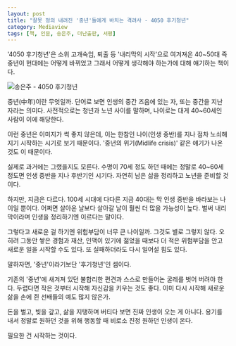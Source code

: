 ```yaml
---
layout: post
title: "잘못 정의 내려진 '중년'들에게 바치는 격려사 - 4050 후기청년"
category: Mediaview
tags: [책, 인문, 송은주, 더난출판, 서평]
---
```


'4050 후기청년'은 소위 고개숙임, 퇴출 등 '내리막의 시작'으로 여겨져온 40~50대 즉 중년이 현대에는 어떻게 바뀌었고 그래서 어떻게 생각해야 하는가에 대해 얘기하는 책이다.

![송은주 - 4050 후기청년](https://lh3.googleusercontent.com/-Z7bDAqKIDzs/WJHtPXbZXuI/AAAAAAAASxg/1yIXdRB66SsW-rW4xr0eRI6DiBuJUx_9ACE0/w320/4050-the-second-half-of-youth-2017-book.jpg "기존 중년의 정의는 더 이상 맞지 않다. 그렇다면 후기청년이라 하는것은 어떤가.")

중년(中年)이란 무엇일까.
단어로 보면 인생의 중간 즈음에 있는 자, 또는 중간을 지난 자라는 의미다.
사전적으로는 청년과 노년 사이를 말하며,
나이로는 대게 40~60세인 사람이 이에 해당한다.

이런 중년은 이미지가 썩 좋지 않은데,
이는 한참인 나이(인생 중반)를 지나 점차 노쇠해지기 시작하는 시기로 보기 때문이다.
'중년의 위기(Midlife crisis)' 같은 얘기가 나온 것도 이 때문이다.

실제로 과거에는 그랬을지도 모른다.
수명이 70세 정도 하던 때에는 정말로 40~60세 정도면 인생 중반을 지나 후반기인 시기다.
자연히 남은 삶을 정리하고 노년을 준비할 것이다.

하지만, 지금은 다르다.
100세 시대에 다다른 지금 40대는 막 인생 중반을 바라보는 나이일 뿐이다.
어쩌면 살아온 날보다 살아갈 날이 훨씬 더 많을 가능성이 높다.
벌써 내리막이라며 인생을 정리하기엔 이르다는 말이다.

그렇다고 새로운 걸 하기엔 위험부담이 너무 큰 나이일까.
그것도 별로 그렇지 않다.
오히려 그동안 쌓은 경험과 재산, 인맥이 있기에 젊었을 때보다 더 적은 위험부담을 안고 새로운 일을 시작할 수도 있다.
또 실패하더라도 다시 일어설 힘도 있다.

말하자면, '중년'이라기보단 '후기청년'인 셈이다.

기존의 '중년'에 새겨져 있던 불합리한 편견과 스스로 만들어논 굴레를 벗어 버려야 한다.
두렵다면 작은 것부터 시작해 자신감을 키우는 것도 좋다.
이미 다시 시작해 새로운 삶을 손에 쥔 선배들의 예도 많지 않은가.

돈을 벌고, 빚을 갚고, 삶을 지탱하며 버티다 보면 진짜 인생이 오는 게 아니다.
용기를 내서 정말로 원하던 것을 위해 행동할 때 비로소 진정 원하던 인생이 온다.

필요한 건 시작하는 것이다.
